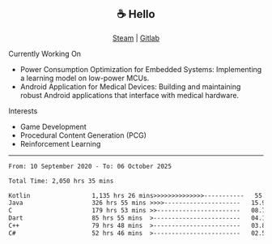 <h2 align="center"> ☕ Hello </h2>

<p align="center">
  <a href="https://steamcommunity.com/id/Niforances/">Steam</a> |
  <a href="https://gitlab.com/niforances">Gitlab</a>
</p>

Currently Working On
- Power Consumption Optimization for Embedded Systems: Implementing a learning model on low-power MCUs.
- Android Application for Medical Devices: Building and maintaining robust Android applications that interface with medical hardware.

Interests
- Game Development
- Procedural Content Generation (PCG)
- Reinforcement Learning

------

<!--START_SECTION:waka-->

```txt
From: 10 September 2020 - To: 06 October 2025

Total Time: 2,050 hrs 35 mins

Kotlin                 1,135 hrs 26 mins>>>>>>>>>>>>>>-----------   55.37 %
Java                   326 hrs 55 mins >>>>---------------------   15.94 %
C                      179 hrs 53 mins >>-----------------------   08.77 %
Dart                   85 hrs 55 mins  >------------------------   04.19 %
C++                    79 hrs 48 mins  >------------------------   03.89 %
C#                     52 hrs 46 mins  >------------------------   02.57 %
```

<!--END_SECTION:waka-->
